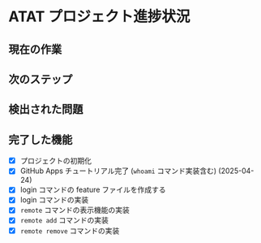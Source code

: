 # ATAT プロジェクト進捗状況

## 現在の作業

## 次のステップ

## 検出された問題

## 完了した機能
- [x] プロジェクトの初期化
- [x] GitHub Apps チュートリアル完了 (`whoami` コマンド実装含む) (2025-04-24)
- [x] login コマンドの feature ファイルを作成する
- [x] login コマンドの実装
- [x] `remote` コマンドの表示機能の実装
- [x] `remote add` コマンドの実装
- [x] `remote remove` コマンドの実装